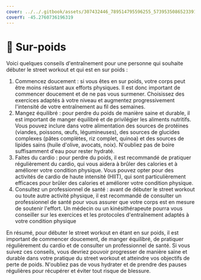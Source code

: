 ```yaml
---
cover: ../../.gitbook/assets/307432446_789514795596255_5739535086523391874_n (1).jpg
coverY: -45.2760736196319
---
```


# 🔰 Sur-poids

Voici quelques conseils d'entraînement pour une personne qui souhaite débuter le street workout et qui est en sur poids :

1. Commencez doucement : si vous êtes en sur poids, votre corps peut être moins résistant aux efforts physiques. Il est donc important de commencer doucement et de ne pas vous surmener. Choisissez des exercices adaptés à votre niveau et augmentez progressivement l'intensité de votre entraînement au fil des semaines.
2. Mangez équilibré : pour perdre du poids de manière saine et durable, il est important de manger équilibré et de privilégier les aliments nutritifs. Vous pouvez inclure dans votre alimentation des sources de protéines (viandes, poissons, œufs, légumineuses), des sources de glucides complexes (pâtes complètes, riz complet, quinoa) et des sources de lipides sains (huile d'olive, avocats, noix). N'oubliez pas de boire suffisamment d'eau pour rester hydraté.
3. Faites du cardio : pour perdre du poids, il est recommandé de pratiquer régulièrement du cardio, qui vous aidera à brûler des calories et à améliorer votre condition physique. Vous pouvez opter pour des activités de cardio de haute intensité (HIIT), qui sont particulièrement efficaces pour brûler des calories et améliorer votre condition physique.
4. Consultez un professionnel de santé : avant de débuter le street workout ou toute autre activité physique, il est recommandé de consulter un professionnel de santé pour vous assurer que votre corps est en mesure de soutenir l'effort. Un médecin ou un kinésithérapeute pourra vous conseiller sur les exercices et les protocoles d'entraînement adaptés à votre condition physique

En résumé, pour débuter le street workout en étant en sur poids, il est important de commencer doucement, de manger équilibré, de pratiquer régulièrement du cardio et de consulter un professionnel de santé. Si vous suivez ces conseils, vous devriez pouvoir progresser de manière saine et durable dans votre pratique du street workout et atteindre vos objectifs de perte de poids. N'oubliez pas de vous hydrater et de prendre des pauses régulières pour récupérer et éviter tout risque de blessure.
